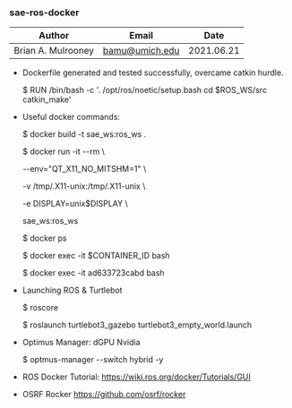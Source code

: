 ### sae-ros-docker

| Author | Email | Date |
| :----: | :----: | :----: |
| Brian A. Mulrooney | bamu@umich.edu | 2021.06.21 |


- Dockerfile generated and tested successfully, overcame catkin hurdle.
	
	<p> $ RUN /bin/bash -c '. /opt/ros/noetic/setup.bash cd $ROS_WS/src catkin_make'</p>

- Useful docker commands:
	<p>$ docker build -t sae_ws:ros_ws .</p>
	<p>$ docker run -it --rm \</p>
 		<p>--env="QT_X11_NO_MITSHM=1" \</p>
 		<p>-v /tmp/.X11-unix:/tmp/.X11-unix \</p>
 		<p>-e DISPLAY=unix$DISPLAY \</p>
 		<p>sae_ws:ros_ws</p>
	<p>$ docker ps</p>
	<p>$ docker exec -it $CONTAINER_ID bash</p>
	<p>$ docker exec -it ad633723cabd bash</p>

- Launching ROS & Turtlebot
	<p>$ roscore</p>

    <p>$ roslaunch turtlebot3_gazebo turtlebot3_empty_world.launch</p>

- Optimus Manager: dGPU Nvidia
	<p>$ optmus-manager --switch hybrid -y</p>
- ROS Docker Tutorial:
https://wiki.ros.org/docker/Tutorials/GUI

- OSRF Rocker
https://github.com/osrf/rocker
